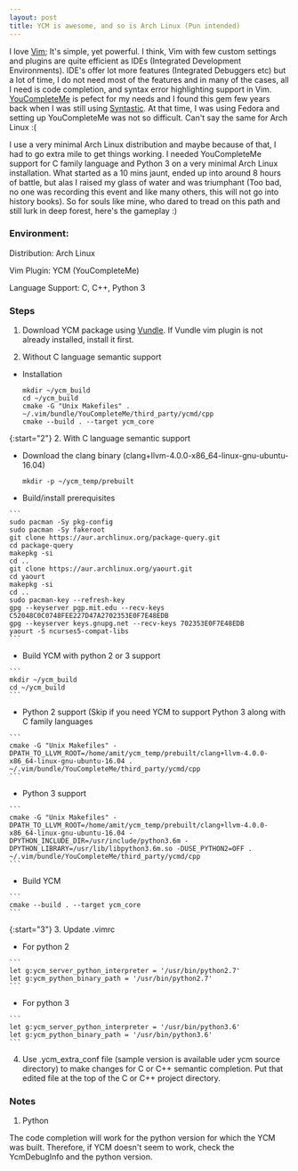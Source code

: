 ```yaml
---
layout: post
title: YCM is awesome, and so is Arch Linux (Pun intended)
---
```


I love [Vim](http://www.vim.org/); It's simple, yet powerful. I think, Vim with few custom settings and plugins are quite efficient as IDEs (Integrated Development Environments). IDE's offer lot more features (Integrated Debuggers etc) but a lot of time, I do not need most of the features and in many of the cases, all I need is code completion, and syntax error highlighting support in Vim. [YouCompleteMe](http://valloric.github.io/YouCompleteMe/) is pefect for my needs and I found this gem few years back when I was still using [Syntastic](https://github.com/vim-syntastic/syntastic). At that time, I was using Fedora and setting up YouCompleteMe was not so difficult. Can't say the same for Arch Linux :(

I use a very minimal Arch Linux distribution and maybe because of that, I had to go extra mile to get things working. I needed YouCompleteMe support for C family language and Python 3 on a very minimal Arch Linux installation. What started as a 10 mins jaunt, ended up into around 8 hours of battle, but alas I raised my glass of water and was triumphant (Too bad, no one was recording this event and like many others, this will not go into history books). So for souls like mine, who dared to tread on this path and still lurk in deep forest, here's the gameplay :)

### Environment: 
Distribution: Arch Linux

Vim Plugin: YCM (YouCompleteMe)

Language Support: C, C++, Python 3

### Steps
1. Download YCM package using [Vundle](https://github.com/VundleVim/Vundle.vim). If Vundle vim plugin is not already
installed, install it first.

2. Without C language semantic support
  * Installation
  
	```
	mkdir ~/ycm_build
	cd ~/ycm_build
	cmake -G "Unix Makefiles" . ~/.vim/bundle/YouCompleteMe/third_party/ycmd/cpp
	cmake --build . --target ycm_core
	```

{:start="2"}
2. With C language semantic support
  * Download the clang binary (clang+llvm-4.0.0-x86_64-linux-gnu-ubuntu-16.04)

	```
	mkdir -p ~/ycm_temp/prebuilt
	```

   * Build/install prerequisites

	```
	sudo pacman -Sy pkg-config
	sudo pacman -Sy fakeroot
	git clone https://aur.archlinux.org/package-query.git
	cd package-query
	makepkg -si
	cd ..
	git clone https://aur.archlinux.org/yaourt.git
	cd yaourt
	makepkg -si
	cd ..
	sudo pacman-key --refresh-key
	gpg --keyserver pgp.mit.edu --recv-keys C52048C0C0748FEE227D47A2702353E0F7E48EDB
	gpg --keyserver keys.gnupg.net --recv-keys 702353E0F7E48EDB
	yaourt -S ncurses5-compat-libs
	```

   * Build YCM with python 2 or 3 support

	```
	mkdir ~/ycm_build
	cd ~/ycm_build
	```

   * Python 2 support (Skip if you need YCM to support Python 3 along with C family languages

	```
	cmake -G "Unix Makefiles" -DPATH_TO_LLVM_ROOT=/home/amit/ycm_temp/prebuilt/clang+llvm-4.0.0-x86_64-linux-gnu-ubuntu-16.04 . ~/.vim/bundle/YouCompleteMe/third_party/ycmd/cpp
	```

   * Python 3 support

	```
	cmake -G "Unix Makefiles" -DPATH_TO_LLVM_ROOT=/home/amit/ycm_temp/prebuilt/clang+llvm-4.0.0-x86_64-linux-gnu-ubuntu-16.04 -DPYTHON_INCLUDE_DIR=/usr/include/python3.6m -DPYTHON_LIBRARY=/usr/lib/libpython3.6m.so -DUSE_PYTHON2=OFF . ~/.vim/bundle/YouCompleteMe/third_party/ycmd/cpp
	```

   * Build YCM

	```
	cmake --build . --target ycm_core
	```

{:start="3"}
3. Update .vimrc

   * For python 2

	```
	let g:ycm_server_python_interpreter = '/usr/bin/python2.7'
	let g:ycm_python_binary_path = '/usr/bin/python2.7'
	```

   * For python 3

	```
	let g:ycm_server_python_interpreter = '/usr/bin/python3.6'
	let g:ycm_python_binary_path = '/usr/bin/python3.6'
	```

4. Use .ycm_extra_conf file (sample version is available uder ycm source directory) to make changes for C or C++ semantic completion. Put that edited file at the top of the C or C++ project directory.

### Notes

1. Python

The code completion will work for the python version for which the YCM was built. Therefore, if YCM doesn't seem to work, check the YcmDebugInfo and the python version.
